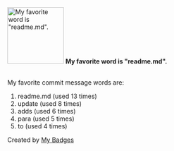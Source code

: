<img src="https://my-badges.github.io/my-badges/favorite-word.png" alt="My favorite word is &quot;readme.md&quot;." title="My favorite word is &quot;readme.md&quot;." width="128">
<strong>My favorite word is &quot;readme.md&quot;.</strong>
<br><br>

My favorite commit message words are:

1. readme.md (used 13 times)
2. update (used 8 times)
3. adds (used 6 times)
4. para (used 5 times)
5. to (used 4 times)


Created by <a href="https://github.com/my-badges/my-badges">My Badges</a>